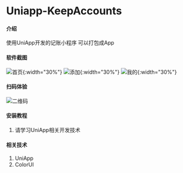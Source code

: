 # Uniapp-KeepAccounts

#### 介绍
 使用UniApp开发的记账小程序 可以打包成App

#### 软件截图 
![首页](/images/首页.jpg "首页图"){:width="30%"}
![添加](/images/首页.jpg "添加图"){:width="30%"}
![我的](/images/我的.jpg "我的"){:width="30%"}

#### 扫码体验
![二维码](/images/二维码.jpg "二维码")

#### 安装教程

1.  请学习UniApp相关开发技术


#### 相关技术

1.  UniApp
2.  ColorUI

